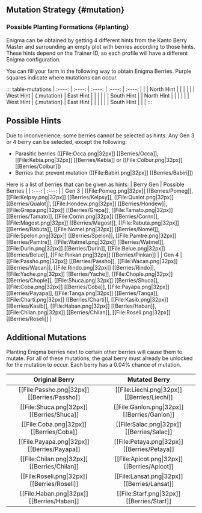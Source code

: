 ## Mutation Strategy {#mutation}

### Possible Planting Formations {#planting}

Enigma can be obtained by getting 4 different hints from the Kanto Berry Master and surrounding an empty plot with berries according to those hints. These hints depend on the Trainer ID, so each profile will have a different Enigma configuration.

You can fill your farm in the following way to obtain Enigma Berries. Purple squares indicate where mutations can occur.

::: table-mutations
| :----: | :----: | :----: | :----: | :----: |
|  | North Hint |  |  |  | |
| West Hint | {.mutation} | East Hint |  |  | |
|  | South Hint |  | North Hint |  | |
|  |  | West Hint | {.mutation} | East Hint | |
|  |  |  | South Hint |  | |
:::

## Possible Hints
Due to inconvenience, some berries cannot be selected as hints. Any Gen 3 or 4 berry can be selected, except the following:

* Parasitic berries ([[File:Occa.png\|32px]] [[Berries/Occa]], [[File:Kebia.png\|32px]] [[Berries/Kebia]] or [[File:Colbur.png\|32px]] [[Berries/Colbur]])
* Berries that prevent mutation ([[File:Babiri.png\|32px]] [[Berries/Babiri]])

Here is a list of berries that can be given as hints:
| Berry Gen | Possible Berries |
| :---: | :---: |
| Gen 3  | [[File:Pomeg.png\|32px]] [[Berries/Pomeg]], [[File:Kelpsy.png\|32px]] [[Berries/Kelpsy]], [[File:Qualot.png\|32px]] [[Berries/Qualot]], [[File:Hondew.png\|32px]] [[Berries/Hondew]], [[File:Grepa.png\|32px]] [[Berries/Grepa]], [[File:Tamato.png\|32px]] [[Berries/Tamato]], [[File:Cornn.png\|32px]] [[Berries/Cornn]], [[File:Magost.png\|32px]] [[Berries/Magost]], [[File:Rabuta.png\|32px]] [[Berries/Rabuta]], [[File:Nomel.png\|32px]] [[Berries/Nomel]], [[File:Spelon.png\|32px]] [[Berries/Spelon]], [[File:Pamtre.png\|32px]] [[Berries/Pamtre]], [[File:Watmel.png\|32px]] [[Berries/Watmel]], [[File:Durin.png\|32px]] [[Berries/Durin]], [[File:Belue.png\|32px]] [[Berries/Belue]], [[File:Pinkan.png\|32px]] [[Berries/Pinkan]] |
| Gen 4 | [[File:Passho.png\|32px]] [[Berries/Passho]], [[File:Wacan.png\|32px]] [[Berries/Wacan]], [[File:Rindo.png\|32px]] [[Berries/Rindo]], [[File:Yache.png\|32px]] [[Berries/Yache]], [[File:Chople.png\|32px]] [[Berries/Chople]], [[File:Shuca.png\|32px]] [[Berries/Shuca]], [[File:Coba.png\|32px]] [[Berries/Coba]], [[File:Payapa.png\|32px]] [[Berries/Payapa]], [[File:Tanga.png\|32px]] [[Berries/Tanga]], [[File:Charti.png\|32px]] [[Berries/Charti]], [[File:Kasib.png\|32px]] [[Berries/Kasib]], [[File:Haban.png\|32px]] [[Berries/Haban]], [[File:Chilan.png\|32px]] [[Berries/Chilan]], [[File:Roseli.png\|32px]] [[Berries/Roseli]] |

## Additional Mutations
Planting Enigma berries next to certain other berries will cause them to mutate. For all of these mutations, the goal berry must already be unlocked for the mutation to occur. Each berry has a 0.04% chance of mutation.

| Original Berry | Mutated Berry |
| :---: | :---: |
| [[File:Passho.png\|32px]] [[Berries/Passho]] | [[File:Liechi.png\|32px]] [[Berries/Liechi]] |
| [[File:Shuca.png\|32px]] [[Berries/Shuca]] | [[File:Ganlon.png\|32px]] [[Berries/Ganlon]] |
| [[File:Coba.png\|32px]] [[Berries/Coba]] | [[File:Salac.png\|32px]] [[Berries/Salac]] |
| [[File:Payapa.png\|32px]] [[Berries/Payapa]] | [[File:Petaya.png\|32px]] [[Berries/Petaya]] |
| [[File:Chilan.png\|32px]] [[Berries/Chilan]] | [[File:Apicot.png\|32px]] [[Berries/Apicot]] |
| [[File:Roseli.png\|32px]] [[Berries/Roseli]] | [[File:Lansat.png\|32px]] [[Berries/Lansat]] |
| [[File:Haban.png\|32px]] [[Berries/Haban]] | [[File:Starf.png\|32px]] [[Berries/Starf]] |